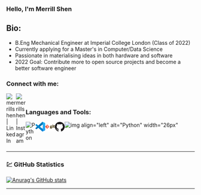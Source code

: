 ### Hello, I'm Merrill Shen 

## Bio:

- B.Eng Mechanical Engineer at Imperial College London (Class of 2022)
- Currently applying for a Master's in Computer/Data Science 
- Passionate in materialising ideas in both hardware and software 
- 2022 Goal: Contribute more to open source projects and become a better software engineer

### Connect with me:

[<img align="left" alt="merrillshen | LinkedIn" width="26px" src="https://cdn.jsdelivr.net/npm/simple-icons@v3/icons/linkedin.svg" />][linkedin]
[<img align="left" alt="merrillshen | Instagram" width="26px" src="https://cdn.jsdelivr.net/npm/simple-icons@v3/icons/instagram.svg" />][instagram]

<br />

### Languages and Tools:

![img align="left" alt="Python" width="26px"](https://www.iconfinder.com/icons/4518857/python_icon)
<img align="left" alt="Python" width="26px" src="./node_modules/super-tiny-icons/images/svg/python.svg"/>
<img align="left" alt="Visual Studio Code" width="26px" src="https://raw.githubusercontent.com/github/explore/80688e429a7d4ef2fca1e82350fe8e3517d3494d/topics/visual-studio-code/visual-studio-code.png" />
<img align="left" alt="Git" width="26px" src="https://raw.githubusercontent.com/github/explore/80688e429a7d4ef2fca1e82350fe8e3517d3494d/topics/git/git.png" />
<img align="left" alt="GitHub" width="26px" src="https://raw.githubusercontent.com/github/explore/78df643247d429f6cc873026c0622819ad797942/topics/github/github.png" />

<br />
<br />

---

### :chart: GitHub Statistics

<!-- GITHUBSTATS:START -->
[![Anurag's GitHub stats](https://github-readme-stats.vercel.app/api?username=merrillshen)][githubstats]
<!-- GITHUBSTATS:END -->

---

[instagram]: https://www.instagram.com/mellowmerrillshen/
[linkedin]: https://www.linkedin.com/in/merrillshen/
[githubstats]: https://github.com/anuraghazra/github-readme-stats